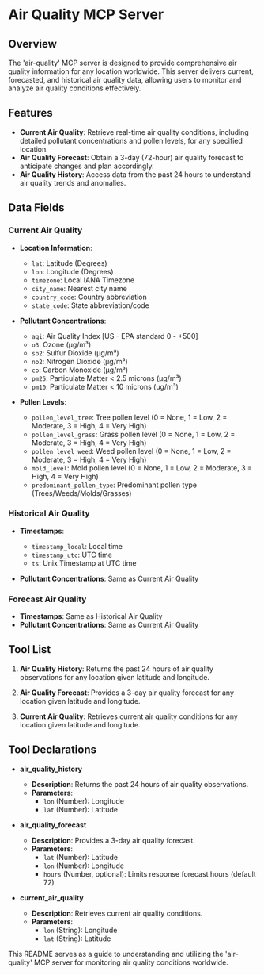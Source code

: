 # Air Quality MCP Server

## Overview

The 'air-quality' MCP server is designed to provide comprehensive air quality information for any location worldwide. This server delivers current, forecasted, and historical air quality data, allowing users to monitor and analyze air quality conditions effectively.

## Features

- **Current Air Quality**: Retrieve real-time air quality conditions, including detailed pollutant concentrations and pollen levels, for any specified location.
- **Air Quality Forecast**: Obtain a 3-day (72-hour) air quality forecast to anticipate changes and plan accordingly.
- **Air Quality History**: Access data from the past 24 hours to understand air quality trends and anomalies.

## Data Fields

### Current Air Quality

- **Location Information**:
  - `lat`: Latitude (Degrees)
  - `lon`: Longitude (Degrees)
  - `timezone`: Local IANA Timezone
  - `city_name`: Nearest city name
  - `country_code`: Country abbreviation
  - `state_code`: State abbreviation/code

- **Pollutant Concentrations**:
  - `aqi`: Air Quality Index [US - EPA standard 0 - +500]
  - `o3`: Ozone (µg/m³)
  - `so2`: Sulfur Dioxide (µg/m³)
  - `no2`: Nitrogen Dioxide (µg/m³)
  - `co`: Carbon Monoxide (µg/m³)
  - `pm25`: Particulate Matter < 2.5 microns (µg/m³)
  - `pm10`: Particulate Matter < 10 microns (µg/m³)

- **Pollen Levels**:
  - `pollen_level_tree`: Tree pollen level (0 = None, 1 = Low, 2 = Moderate, 3 = High, 4 = Very High)
  - `pollen_level_grass`: Grass pollen level (0 = None, 1 = Low, 2 = Moderate, 3 = High, 4 = Very High)
  - `pollen_level_weed`: Weed pollen level (0 = None, 1 = Low, 2 = Moderate, 3 = High, 4 = Very High)
  - `mold_level`: Mold pollen level (0 = None, 1 = Low, 2 = Moderate, 3 = High, 4 = Very High)
  - `predominant_pollen_type`: Predominant pollen type (Trees/Weeds/Molds/Grasses)

### Historical Air Quality

- **Timestamps**:
  - `timestamp_local`: Local time
  - `timestamp_utc`: UTC time
  - `ts`: Unix Timestamp at UTC time

- **Pollutant Concentrations**: Same as Current Air Quality

### Forecast Air Quality

- **Timestamps**: Same as Historical Air Quality
- **Pollutant Concentrations**: Same as Current Air Quality

## Tool List

1. **Air Quality History**: Returns the past 24 hours of air quality observations for any location given latitude and longitude.

2. **Air Quality Forecast**: Provides a 3-day air quality forecast for any location given latitude and longitude.

3. **Current Air Quality**: Retrieves current air quality conditions for any location given latitude and longitude.

## Tool Declarations

- **air_quality_history**
  - **Description**: Returns the past 24 hours of air quality observations.
  - **Parameters**:
    - `lon` (Number): Longitude
    - `lat` (Number): Latitude

- **air_quality_forecast**
  - **Description**: Provides a 3-day air quality forecast.
  - **Parameters**:
    - `lat` (Number): Latitude
    - `lon` (Number): Longitude
    - `hours` (Number, optional): Limits response forecast hours (default 72)

- **current_air_quality**
  - **Description**: Retrieves current air quality conditions.
  - **Parameters**:
    - `lon` (String): Longitude
    - `lat` (String): Latitude

This README serves as a guide to understanding and utilizing the 'air-quality' MCP server for monitoring air quality conditions worldwide.
